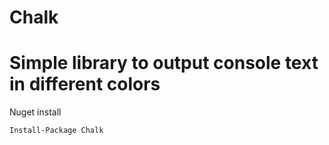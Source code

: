 Chalk 
=====================================================================

Simple library to output console text in different colors
=========================================================

Nuget install

    Install-Package Chalk
